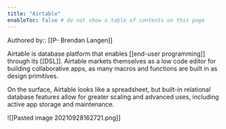 ```yaml
---
title: "Airtable"
enableToc: false # do not show a table of contents on this page
---
```


Authored by:: [[P- Brendan Langen]]

Airtable is database platform that enables [[end-user programming]] through its [[DSL]]. Airtable markets themselves as a low code editor for building collaborative apps, as many macros and functions are built in as design primitives. 

On the surface, Airtable looks like a spreadsheet, but built-in relational database features allow for greater scaling and advanced uses, including active app storage and maintenance. 

![[Pasted image 20210928162721.png]]